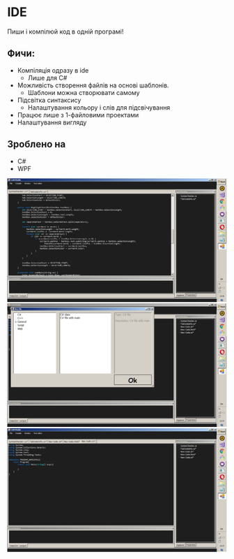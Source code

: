 ﻿# IDE
 Пиши і компілюй код в одній програмі!

## Фичи:
 * Компіляція одразу в ide
	* Лише для C#
 * Можливість створення файлів на основі шаблонів.
	* Шаблони можна створювати самому
 * Підсвітка синтаксису
 	* Налаштування кольору і слів для підсвічування
 * Працює лише з 1-файловими проектами
 * Налаштування вигляду

## Зроблено на
 * С#
 * WPF

![](readme/img1.jpg)
![](readme/img2.jpg)
![](readme/img3.jpg)